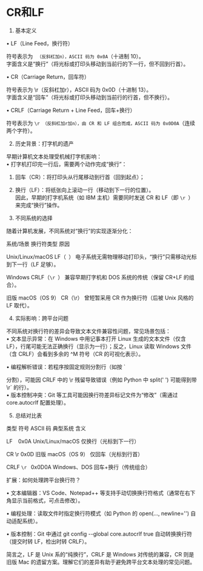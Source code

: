 # CR和LF

1. 基本定义

• LF（Line Feed，换行符）  

  符号表示为 `
（反斜杠加n），ASCII 码为 0x0A`（十进制 10）。  
  字面含义是“换行”（将光标或打印头移动到当前行的下一行，但不回到行首）。

• CR（Carriage Return，回车符）  

  符号表示为 \r（反斜杠加r），ASCII 码为 0x0D（十进制 13）。  
  字面含义是“回车”（将光标或打印头移动到当前行的行首，但不换行）。

• CRLF（Carriage Return + Line Feed，回车+换行）  

  符号表示为 `\r
（反斜杠加r加n），由 CR 和 LF 组合而成，ASCII 码为 0x0D0A`（连续两个字符）。  

2. 历史背景：打字机的遗产

早期计算机文本处理受机械打字机影响：  
• 打字机打印完一行后，需要两个动作完成“换行”：  

  1. 回车（CR）：将打印头从行尾移动到行首（回到起点）；  
  2. 换行（LF）：将纸张向上滚动一行（移动到下一行的位置）。  
  因此，早期的打字机系统（如 IBM 主机）需要同时发送 CR 和 LF（即 `\r
`）来完成“换行”操作。  

3. 不同系统的选择

随着计算机发展，不同系统对“换行”的实现逐渐分化：  

系统/场景 换行符类型 原因

Unix/Linux/macOS
 LF（`
`）       电子系统无需物理移动打印头，“换行”只需移动光标到下一行（LF 足够）。

Windows
 CRLF（`\r
`）   兼容早期打字机和 DOS 系统的传统（保留 CR+LF 的组合）。

旧版 macOS（OS 9） CR（\r） 曾短暂采用 CR 作为换行符（后被 Unix 风格的 LF 取代）。

4. 实际影响：跨平台问题

不同系统对换行符的差异会导致文本文件兼容性问题，常见场景包括：  
• 文本显示异常：在 Windows 中用记事本打开 Linux 生成的文本文件（仅含 LF），行尾可能无法正确换行（显示为一行）；反之，Linux 读取 Windows 文件（含 CRLF）会看到多余的 ^M 符号（CR 的可视化表示）。  

• 编程解析错误：若程序按固定规则分割行（如按 `

 分割），可能因 CRLF 中的 \r 残留导致错误（例如 Python 中 split('
') 可能得到带 \r` 的行）。  
• 版本控制冲突：Git 等工具可能因换行符差异标记文件为“修改”（需通过 core.autocrlf 配置处理）。  

5. 总结对比表

类型 符号 ASCII 码 典型系统 含义

LF
 `
`   0x0A Unix/Linux/macOS 仅换行（光标到下一行）

CR \r 0x0D 旧版 macOS（OS 9） 仅回车（光标到行首）

CRLF
 `\r
` 0x0D0A Windows、DOS 回车+换行（传统组合）

扩展：如何处理跨平台换行符？

• 文本编辑器：VS Code、Notepad++ 等支持手动切换换行符格式（通常在右下角显示当前格式，可点击修改）。  

• 编程处理：读取文件时指定换行符模式（如 Python 的 open(..., newline='') 自动适配系统）。  

• 版本控制：Git 中通过 git config --global core.autocrlf true 自动转换换行符（提交时转 LF，检出时转 CRLF）。  

简言之，LF 是 Unix 系的“纯换行”，CRLF 是 Windows 对传统的兼容，CR 则是旧版 Mac 的遗留方案。理解它们的差异有助于避免跨平台文本处理的常见问题。